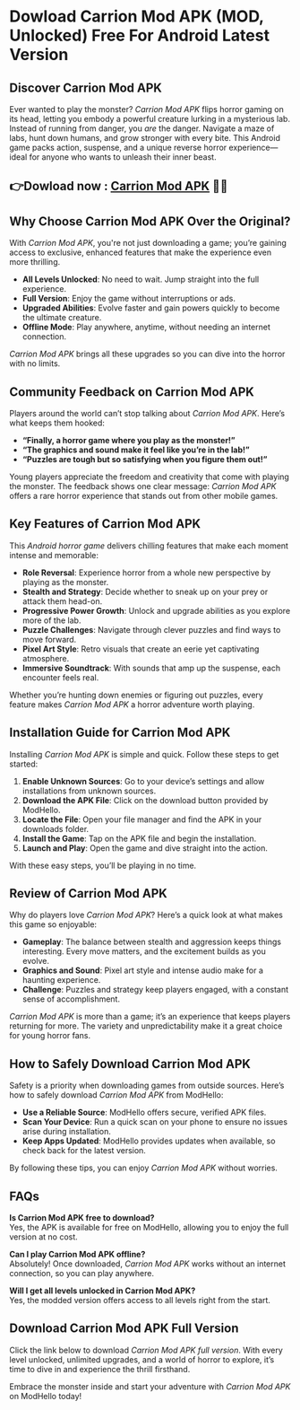 # Dowload Carrion Mod APK (MOD, Unlocked) Free For Android Latest Version 

## Discover Carrion Mod APK

Ever wanted to play the monster? *Carrion Mod APK* flips horror gaming on its head, letting you embody a powerful creature lurking in a mysterious lab. Instead of running from danger, you *are* the danger. Navigate a maze of labs, hunt down humans, and grow stronger with every bite. This Android game packs action, suspense, and a unique reverse horror experience—ideal for anyone who wants to unleash their inner beast.


## 👉Dowload now : [Carrion Mod APK](https://modhello.com/carrion/) 👌🏻

## Why Choose Carrion Mod APK Over the Original?

With *Carrion Mod APK*, you're not just downloading a game; you’re gaining access to exclusive, enhanced features that make the experience even more thrilling.

- **All Levels Unlocked**: No need to wait. Jump straight into the full experience.
- **Full Version**: Enjoy the game without interruptions or ads.
- **Upgraded Abilities**: Evolve faster and gain powers quickly to become the ultimate creature.
- **Offline Mode**: Play anywhere, anytime, without needing an internet connection.

*Carrion Mod APK* brings all these upgrades so you can dive into the horror with no limits.

## Community Feedback on Carrion Mod APK

Players around the world can’t stop talking about *Carrion Mod APK*. Here’s what keeps them hooked:

- **“Finally, a horror game where you play as the monster!”**
- **“The graphics and sound make it feel like you’re in the lab!”**
- **“Puzzles are tough but so satisfying when you figure them out!”**
  
Young players appreciate the freedom and creativity that come with playing the monster. The feedback shows one clear message: *Carrion Mod APK* offers a rare horror experience that stands out from other mobile games.

## Key Features of Carrion Mod APK

This *Android horror game* delivers chilling features that make each moment intense and memorable:

- **Role Reversal**: Experience horror from a whole new perspective by playing as the monster.
- **Stealth and Strategy**: Decide whether to sneak up on your prey or attack them head-on.
- **Progressive Power Growth**: Unlock and upgrade abilities as you explore more of the lab.
- **Puzzle Challenges**: Navigate through clever puzzles and find ways to move forward.
- **Pixel Art Style**: Retro visuals that create an eerie yet captivating atmosphere.
- **Immersive Soundtrack**: With sounds that amp up the suspense, each encounter feels real.

Whether you’re hunting down enemies or figuring out puzzles, every feature makes *Carrion Mod APK* a horror adventure worth playing.

## Installation Guide for Carrion Mod APK

Installing *Carrion Mod APK* is simple and quick. Follow these steps to get started:

1. **Enable Unknown Sources**: Go to your device’s settings and allow installations from unknown sources.
2. **Download the APK File**: Click on the download button provided by ModHello.
3. **Locate the File**: Open your file manager and find the APK in your downloads folder.
4. **Install the Game**: Tap on the APK file and begin the installation.
5. **Launch and Play**: Open the game and dive straight into the action.

With these easy steps, you’ll be playing in no time.

## Review of Carrion Mod APK

Why do players love *Carrion Mod APK*? Here’s a quick look at what makes this game so enjoyable:

- **Gameplay**: The balance between stealth and aggression keeps things interesting. Every move matters, and the excitement builds as you evolve.
- **Graphics and Sound**: Pixel art style and intense audio make for a haunting experience.
- **Challenge**: Puzzles and strategy keep players engaged, with a constant sense of accomplishment.
  
*Carrion Mod APK* is more than a game; it’s an experience that keeps players returning for more. The variety and unpredictability make it a great choice for young horror fans.

## How to Safely Download Carrion Mod APK

Safety is a priority when downloading games from outside sources. Here’s how to safely download *Carrion Mod APK* from ModHello:

- **Use a Reliable Source**: ModHello offers secure, verified APK files.
- **Scan Your Device**: Run a quick scan on your phone to ensure no issues arise during installation.
- **Keep Apps Updated**: ModHello provides updates when available, so check back for the latest version.
  
By following these tips, you can enjoy *Carrion Mod APK* without worries.

## FAQs

**Is Carrion Mod APK free to download?**  
Yes, the APK is available for free on ModHello, allowing you to enjoy the full version at no cost.

**Can I play Carrion Mod APK offline?**  
Absolutely! Once downloaded, *Carrion Mod APK* works without an internet connection, so you can play anywhere.

**Will I get all levels unlocked in Carrion Mod APK?**  
Yes, the modded version offers access to all levels right from the start.

## Download Carrion Mod APK Full Version

Click the link below to download *Carrion Mod APK full version*. With every level unlocked, unlimited upgrades, and a world of horror to explore, it’s time to dive in and experience the thrill firsthand. 

Embrace the monster inside and start your adventure with *Carrion Mod APK* on ModHello today!
